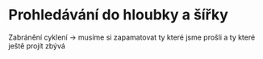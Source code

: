 # Prohledávání do hloubky a šířky
Zabránění cyklení -> musíme si zapamatovat ty které jsme prošli a ty které ještě projít zbývá
